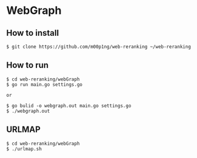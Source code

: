 # WebGraph

## How to install
```
$ git clone https://github.com/m00p1ng/web-reranking ~/web-reranking
```

## How to run
```
$ cd web-reranking/webGraph
$ go run main.go settings.go

or 

$ go bulid -o webgraph.out main.go settings.go 
$ ./webgraph.out
```

## URLMAP
```
$ cd web-reranking/webGraph
$ ./urlmap.sh
```
